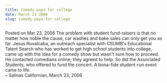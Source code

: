 ```yaml
---
title: Comedy pays for college
date: March 23 2006
slug: comedy-pays-for-college
---
```


 



<span class="date">Posted on Mar 23, 2006    </span>
The problem with student fund-raisers is that no matter how noble
the cause, car washes and bake sales can only get you so far. Jesus
Ruvalcaba, an outreach specialist with CSUMB&apos;s Educational Talent
Search who has worked to get high school students into college,
came up with the idea for a comedy show but wasn&apos;t sure how to
proceed. He contacted comedians online; they agreed to help. So did
the Associated Students, who offered to fund the concert. A
bona-fide student-run event came to life.<br>
&#x2013; Salinas Californian, March 23, 2006<br/></br>




 
